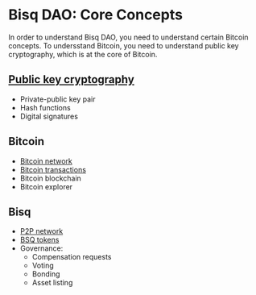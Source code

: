 # Bisq DAO: Core Concepts

In order to understand Bisq DAO, you need to understand certain Bitcoin concepts. 
To undersstand Bitcoin, you need to understand public key cryptography, which is at the core of Bitcoin.

## [Public key cryptography](pkg.md)
- Private-public key pair
- Hash functions
- Digital signatures

## Bitcoin
- [Bitcoin network](btcnetwork.md)
- [Bitcoin transactions](bitcointx.md)
- Bitcoin blockchain
- Bitcoin explorer

## Bisq
- [P2P network](bisqp2p.md)
- [BSQ tokens](bsqtokens.md)
- Governance:
  - Compensation requests
  - Voting
  - Bonding
  - Asset listing
